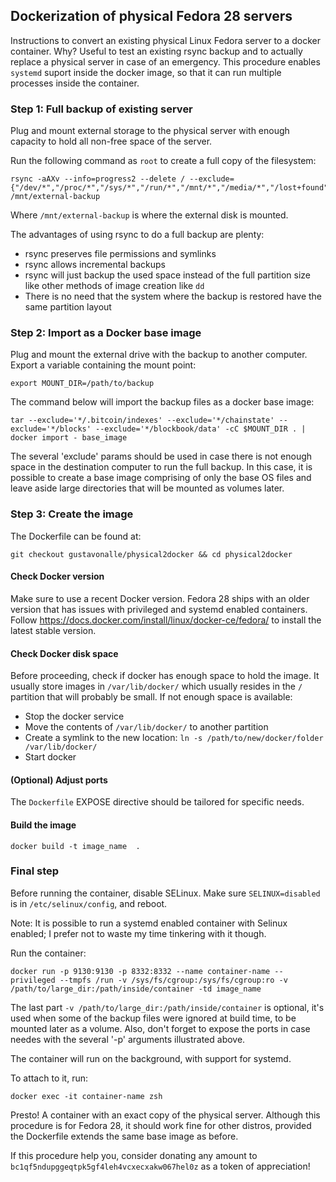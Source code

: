 ## Dockerization of physical Fedora 28 servers 

Instructions to convert an existing physical Linux Fedora server to a docker container. Why? 
Useful to test an existing rsync backup and to actually replace a physical server in case 
of an emergency. This procedure enables ```systemd``` suport inside the docker image, so that
it can run multiple processes inside the container.

### Step 1: Full backup of existing server

Plug and mount external storage to the physical server with enough capacity to hold all non-free space of the server.

Run the following command as ```root``` to create a full copy of the filesystem:

```
rsync -aAXv --info=progress2 --delete / --exclude={"/dev/*","/proc/*","/sys/*","/run/*","/mnt/*","/media/*","/lost+found"} /mnt/external-backup
```

Where ```/mnt/external-backup``` is where the external disk is mounted.

The advantages of using rsync to do a full backup are plenty: 
* rsync preserves file permissions and symlinks
* rsync allows incremental backups
* rsync will just backup the used space instead of the full partition size like other methods of image creation like ```dd```
* There is no need that the system where the backup is restored have the same partition layout

### Step 2: Import as a Docker base image

Plug and mount the external drive with the backup to another computer. Export a variable containing the mount point:

```
export MOUNT_DIR=/path/to/backup
```

The command below will import the backup files as a docker base image:
```
tar --exclude='*/.bitcoin/indexes' --exclude='*/chainstate' --exclude='*/blocks' --exclude='*/blockbook/data' -cC $MOUNT_DIR . | docker import - base_image 
```

The several 'exclude' params should be used in case there is not enough space in the destination computer to run the full backup. In this case, it is 
possible to create a base image comprising of only the base OS files and leave aside large directories that will be mounted as volumes later. 

### Step 3: Create the image 

The Dockerfile can be found at:

```
git checkout gustavonalle/physical2docker && cd physical2docker
```

#### Check Docker version

Make sure to use a recent Docker version. Fedora 28 ships with an older version that has issues with privileged and systemd enabled
containers. Follow https://docs.docker.com/install/linux/docker-ce/fedora/ to install the latest stable version.

#### Check Docker disk space 

Before proceeding, check if docker has enough space to hold the image. It usually store images in ```/var/lib/docker/``` which 
usually resides in the ```/``` partition that will probably be small. If not enough space is available:

* Stop the docker service
* Move the contents of ```/var/lib/docker/``` to another partition
* Create a symlink to the new location: ```ln -s /path/to/new/docker/folder /var/lib/docker/```
* Start docker

#### (Optional) Adjust ports 

The ```Dockerfile``` EXPOSE directive should be tailored for specific needs.

#### Build the image

```
docker build -t image_name  .
```

### Final step 

Before running the container, disable SELinux. Make sure ```SELINUX=disabled``` is in ```/etc/selinux/config```, and reboot.

Note: It is possible to run a systemd enabled container with Selinux enabled; I prefer not to waste my time tinkering with it though.


Run the container:

```
docker run -p 9130:9130 -p 8332:8332 --name container-name --privileged --tmpfs /run -v /sys/fs/cgroup:/sys/fs/cgroup:ro -v /path/to/large_dir:/path/inside/container -td image_name
```

The last part ```-v /path/to/large_dir:/path/inside/container``` is optional, it's used when some of the backup files were ignored at build time, to be mounted later as a volume. Also, don't forget to expose the ports in case needes with the several '-p' arguments illustrated above.

The container will run on the background, with support for systemd.

To attach to it, run:

```
docker exec -it container-name zsh
```


Presto! A container with an exact copy of the physical server. Although this procedure is for Fedora 28, it should work fine for 
other distros, provided the Dockerfile extends the same base image as before.

If this procedure help you, consider donating any amount to ```bc1qf5ndupggeqtpk5gf4leh4vcxecxakw067hel0z``` as a token of appreciation!

